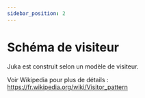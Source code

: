 ```yaml
---
sidebar_position: 2
---
```


# Schéma de visiteur

Juka est construit selon un modèle de visiteur.

Voir Wikipedia pour plus de détails : https://fr.wikipedia.org/wiki/Visitor_pattern